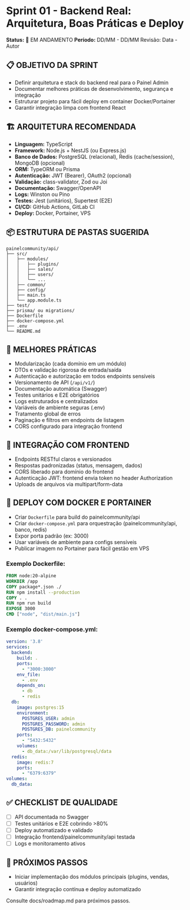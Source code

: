 # Sprint 01 - Backend Real: Arquitetura, Boas Práticas e Deploy

**Status:** 🚧 EM ANDAMENTO
**Período:** DD/MM - DD/MM
Revisão: Data - Autor

## 📋 OBJETIVO DA SPRINT
- Definir arquitetura e stack do backend real para o Painel Admin
- Documentar melhores práticas de desenvolvimento, segurança e integração
- Estruturar projeto para fácil deploy em container Docker/Portainer
- Garantir integração limpa com frontend React

## 🏗️ ARQUITETURA RECOMENDADA
- **Linguagem:** TypeScript
- **Framework:** Node.js + NestJS (ou Express.js)
- **Banco de Dados:** PostgreSQL (relacional), Redis (cache/session), MongoDB (opcional)
- **ORM:** TypeORM ou Prisma
- **Autenticação:** JWT (Bearer), OAuth2 (opcional)
- **Validação:** class-validator, Zod ou Joi
- **Documentação:** Swagger/OpenAPI
- **Logs:** Winston ou Pino
- **Testes:** Jest (unitários), Supertest (E2E)
- **CI/CD:** GitHub Actions, GitLab CI
- **Deploy:** Docker, Portainer, VPS

## 📦 ESTRUTURA DE PASTAS SUGERIDA
```
painelcommunity/api/
├── src/
│   ├── modules/
│   │   ├── plugins/
│   │   ├── sales/
│   │   ├── users/
│   │   └── ...
│   ├── common/
│   ├── config/
│   ├── main.ts
│   └── app.module.ts
├── test/
├── prisma/ ou migrations/
├── Dockerfile
├── docker-compose.yml
├── .env
└── README.md
```

## 🔐 MELHORES PRÁTICAS
- Modularização (cada domínio em um módulo)
- DTOs e validação rigorosa de entrada/saída
- Autenticação e autorização em todos endpoints sensíveis
- Versionamento de API (`/api/v1/`)
- Documentação automática (Swagger)
- Testes unitários e E2E obrigatórios
- Logs estruturados e centralizados
- Variáveis de ambiente seguras (.env)
- Tratamento global de erros
- Paginação e filtros em endpoints de listagem
- CORS configurado para integração frontend

## 🔗 INTEGRAÇÃO COM FRONTEND
- Endpoints RESTful claros e versionados
- Respostas padronizadas (status, mensagem, dados)
- CORS liberado para domínio do frontend
- Autenticação JWT: frontend envia token no header Authorization
- Uploads de arquivos via multipart/form-data

## 🚀 DEPLOY COM DOCKER E PORTAINER
- Criar `Dockerfile` para build do painelcommunity/api
- Criar `docker-compose.yml` para orquestração (painelcommunity/api, banco, redis)
- Expor porta padrão (ex: 3000)
- Usar variáveis de ambiente para configs sensíveis
- Publicar imagem no Portainer para fácil gestão em VPS

### Exemplo Dockerfile:
```Dockerfile
FROM node:20-alpine
WORKDIR /app
COPY package*.json ./
RUN npm install --production
COPY . .
RUN npm run build
EXPOSE 3000
CMD ["node", "dist/main.js"]
```

### Exemplo docker-compose.yml:
```yaml
version: '3.8'
services:
  backend:
    build: .
    ports:
      - "3000:3000"
    env_file:
      - .env
    depends_on:
      - db
      - redis
  db:
    image: postgres:15
    environment:
      POSTGRES_USER: admin
      POSTGRES_PASSWORD: admin
      POSTGRES_DB: painelcommunity
    ports:
      - "5432:5432"
    volumes:
      - db_data:/var/lib/postgresql/data
  redis:
    image: redis:7
    ports:
      - "6379:6379"
volumes:
  db_data:
```

## ✅ CHECKLIST DE QUALIDADE
- [ ] API documentada no Swagger
- [ ] Testes unitários e E2E cobrindo >80%
- [ ] Deploy automatizado e validado
- [ ] Integração frontend/painelcommunity/api testada
- [ ] Logs e monitoramento ativos

## 🚦 PRÓXIMOS PASSOS
- Iniciar implementação dos módulos principais (plugins, vendas, usuários)
- Garantir integração contínua e deploy automatizado

Consulte docs/roadmap.md para próximos passos. 